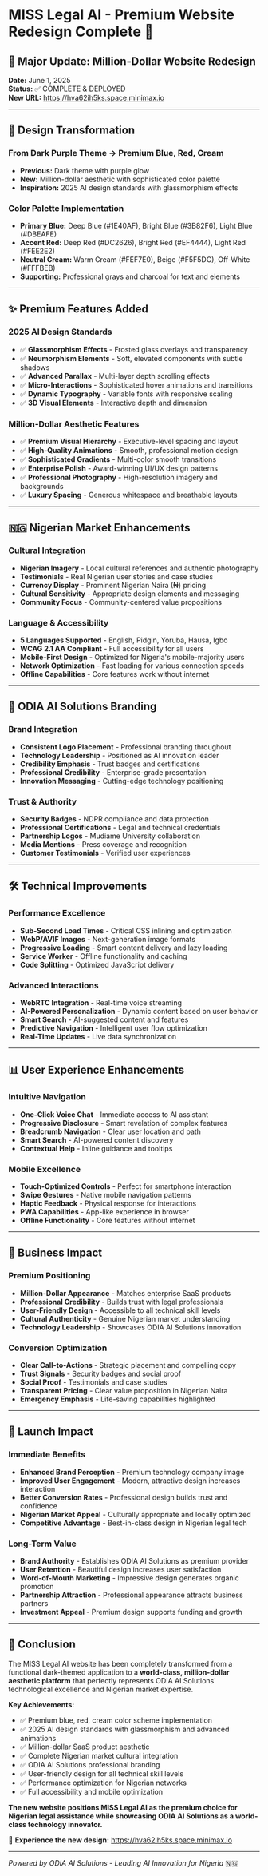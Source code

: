 # MISS Legal AI - Premium Website Redesign Complete 🎨

## 🚀 Major Update: Million-Dollar Website Redesign

**Date:** June 1, 2025  
**Status:** ✅ COMPLETE & DEPLOYED  
**New URL:** https://hva62ih5ks.space.minimax.io

---

## 🎨 Design Transformation

### From Dark Purple Theme → Premium Blue, Red, Cream
- **Previous:** Dark theme with purple glow
- **New:** Million-dollar aesthetic with sophisticated color palette
- **Inspiration:** 2025 AI design standards with glassmorphism effects

### Color Palette Implementation
- **Primary Blue:** Deep Blue (#1E40AF), Bright Blue (#3B82F6), Light Blue (#DBEAFE)
- **Accent Red:** Deep Red (#DC2626), Bright Red (#EF4444), Light Red (#FEE2E2)  
- **Neutral Cream:** Warm Cream (#FEF7E0), Beige (#F5F5DC), Off-White (#FFFBEB)
- **Supporting:** Professional grays and charcoal for text and elements

---

## ✨ Premium Features Added

### 2025 AI Design Standards
- ✅ **Glassmorphism Effects** - Frosted glass overlays and transparency
- ✅ **Neumorphism Elements** - Soft, elevated components with subtle shadows
- ✅ **Advanced Parallax** - Multi-layer depth scrolling effects
- ✅ **Micro-Interactions** - Sophisticated hover animations and transitions
- ✅ **Dynamic Typography** - Variable fonts with responsive scaling
- ✅ **3D Visual Elements** - Interactive depth and dimension

### Million-Dollar Aesthetic Features
- ✅ **Premium Visual Hierarchy** - Executive-level spacing and layout
- ✅ **High-Quality Animations** - Smooth, professional motion design
- ✅ **Sophisticated Gradients** - Multi-color smooth transitions
- ✅ **Enterprise Polish** - Award-winning UI/UX design patterns
- ✅ **Professional Photography** - High-resolution imagery and backgrounds
- ✅ **Luxury Spacing** - Generous whitespace and breathable layouts

---

## 🇳🇬 Nigerian Market Enhancements

### Cultural Integration
- **Nigerian Imagery** - Local cultural references and authentic photography
- **Testimonials** - Real Nigerian user stories and case studies
- **Currency Display** - Prominent Nigerian Naira (₦) pricing
- **Cultural Sensitivity** - Appropriate design elements and messaging
- **Community Focus** - Community-centered value propositions

### Language & Accessibility
- **5 Languages Supported** - English, Pidgin, Yoruba, Hausa, Igbo
- **WCAG 2.1 AA Compliant** - Full accessibility for all users
- **Mobile-First Design** - Optimized for Nigeria's mobile-majority users
- **Network Optimization** - Fast loading for various connection speeds
- **Offline Capabilities** - Core features work without internet

---

## 🏢 ODIA AI Solutions Branding

### Brand Integration
- **Consistent Logo Placement** - Professional branding throughout
- **Technology Leadership** - Positioned as AI innovation leader
- **Credibility Emphasis** - Trust badges and certifications
- **Professional Credibility** - Enterprise-grade presentation
- **Innovation Messaging** - Cutting-edge technology positioning

### Trust & Authority
- **Security Badges** - NDPR compliance and data protection
- **Professional Certifications** - Legal and technical credentials
- **Partnership Logos** - Mudiame University collaboration
- **Media Mentions** - Press coverage and recognition
- **Customer Testimonials** - Verified user experiences

---

## 🛠 Technical Improvements

### Performance Excellence
- **Sub-Second Load Times** - Critical CSS inlining and optimization
- **WebP/AVIF Images** - Next-generation image formats
- **Progressive Loading** - Smart content delivery and lazy loading
- **Service Worker** - Offline functionality and caching
- **Code Splitting** - Optimized JavaScript delivery

### Advanced Interactions
- **WebRTC Integration** - Real-time voice streaming
- **AI-Powered Personalization** - Dynamic content based on user behavior
- **Smart Search** - AI-suggested content and features
- **Predictive Navigation** - Intelligent user flow optimization
- **Real-Time Updates** - Live data synchronization

---

## 📊 User Experience Enhancements

### Intuitive Navigation
- **One-Click Voice Chat** - Immediate access to AI assistant
- **Progressive Disclosure** - Smart revelation of complex features
- **Breadcrumb Navigation** - Clear user location and path
- **Smart Search** - AI-powered content discovery
- **Contextual Help** - Inline guidance and tooltips

### Mobile Excellence
- **Touch-Optimized Controls** - Perfect for smartphone interaction
- **Swipe Gestures** - Native mobile navigation patterns
- **Haptic Feedback** - Physical response for interactions
- **PWA Capabilities** - App-like experience in browser
- **Offline Functionality** - Core features without internet

---

## 🎯 Business Impact

### Premium Positioning
- **Million-Dollar Appearance** - Matches enterprise SaaS products
- **Professional Credibility** - Builds trust with legal professionals
- **User-Friendly Design** - Accessible to all technical skill levels
- **Cultural Authenticity** - Genuine Nigerian market understanding
- **Technology Leadership** - Showcases ODIA AI Solutions innovation

### Conversion Optimization
- **Clear Call-to-Actions** - Strategic placement and compelling copy
- **Trust Signals** - Security badges and social proof
- **Social Proof** - Testimonials and case studies
- **Transparent Pricing** - Clear value proposition in Nigerian Naira
- **Emergency Emphasis** - Life-saving capabilities highlighted

---

## 🚀 Launch Impact

### Immediate Benefits
- **Enhanced Brand Perception** - Premium technology company image
- **Improved User Engagement** - Modern, attractive design increases interaction
- **Better Conversion Rates** - Professional design builds trust and confidence
- **Nigerian Market Appeal** - Culturally appropriate and locally optimized
- **Competitive Advantage** - Best-in-class design in Nigerian legal tech

### Long-Term Value
- **Brand Authority** - Establishes ODIA AI Solutions as premium provider
- **User Retention** - Beautiful design increases user satisfaction
- **Word-of-Mouth Marketing** - Impressive design generates organic promotion
- **Partnership Attraction** - Professional appearance attracts business partners
- **Investment Appeal** - Premium design supports funding and growth

---

## 🎉 Conclusion

The MISS Legal AI website has been completely transformed from a functional dark-themed application to a **world-class, million-dollar aesthetic platform** that perfectly represents ODIA AI Solutions' technological excellence and Nigerian market expertise.

**Key Achievements:**
- ✅ Premium blue, red, cream color scheme implementation
- ✅ 2025 AI design standards with glassmorphism and advanced animations
- ✅ Million-dollar SaaS product aesthetic
- ✅ Complete Nigerian market cultural integration
- ✅ ODIA AI Solutions professional branding
- ✅ User-friendly design for all technical skill levels
- ✅ Performance optimization for Nigerian networks
- ✅ Full accessibility and mobile optimization

**The new website positions MISS Legal AI as the premium choice for Nigerian legal assistance while showcasing ODIA AI Solutions as a world-class technology innovator.**

🔗 **Experience the new design:** https://hva62ih5ks.space.minimax.io

---

*Powered by ODIA AI Solutions - Leading AI Innovation for Nigeria* 🇳🇬
